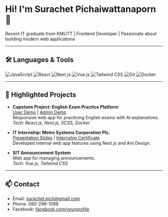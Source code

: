 # Hi! I'm Surachet Pichaiwattanaporn 👋

Recent IT graduate from KMUTT | Frontend Developer | Passionate about building modern web applications

---

## 🛠️ Languages & Tools
![JavaScript](https://img.shields.io/badge/-JavaScript-F7DF1E?logo=javascript&logoColor=black)
![React](https://img.shields.io/badge/-React-61DAFB?logo=react&logoColor=black)
![Next.js](https://img.shields.io/badge/-Next.js-000?logo=next.js&logoColor=white)
![Vue.js](https://img.shields.io/badge/-Vue.js-4FC08D?logo=vue.js&logoColor=white)
![Tailwind CSS](https://img.shields.io/badge/-TailwindCSS-38B2AC?logo=tailwind-css&logoColor=white)
![Git](https://img.shields.io/badge/-Git-F05032?logo=git&logoColor=white)
![Docker](https://img.shields.io/badge/-Docker-2496ED?logo=docker&logoColor=white)

---

## 🚀 Highlighted Projects

- **Capstone Project: English Exam Practice Platform**  
  [User Demo](https://capstone24.sit.kmutt.ac.th/nw1/) | [Admin Demo](https://capstone24.sit.kmutt.ac.th/nw1/admin/)  
  Responsive web app for practicing English exams with AI explanations.  
  _Tech: React.js, Next.js, SCSS, Docker_

- **IT Internship: Metro Systems Corporation Plc.**  
  [Presentation Slides](ลิงก์) | [Internship Certificate](ลิงก์)  
  Developed internal web app features using Next.js and Ant Design.

- **SIT Announcement System**  
  Web app for managing announcements.  
  _Tech: Vue.js, Tailwind CSS_

---

## 📫 Contact
- Email: surachet.pich@gmail.com
- Phone: 080-296-1098
- Facebook: [facebook.com/yourprofile](https://www.facebook.com/surachet.pichaiwattanaporn?_rdc=1&_rdr#)

